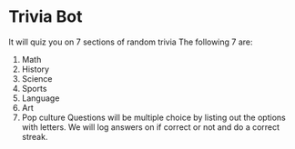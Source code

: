 # Trivia Bot
It will quiz you on 7 sections of random trivia
The following 7 are:
1. Math
2. History
3. Science
4. Sports
5. Language
6. Art
7. Pop culture
Questions will be multiple choice by listing out the options with letters.
We will log answers on if correct or not and do a correct streak.
